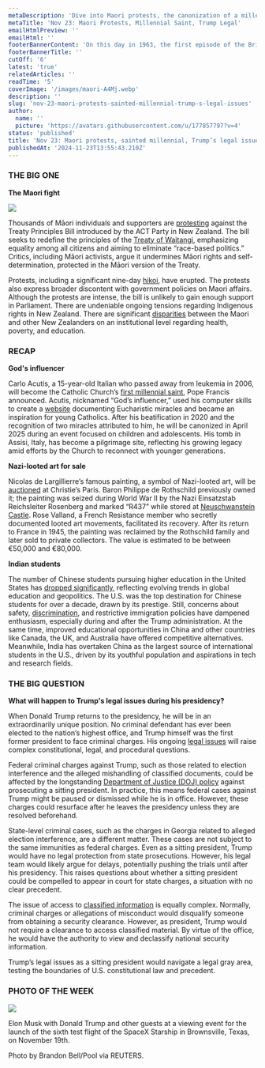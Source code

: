 ```yaml
---
metaDescription: 'Dive into Maori protests, the canonization of a millennial, and Trump''s ongoing legal battles. Stories shaping today.'
metaTitle: 'Nov 23: Maori Protests, Millennial Saint, Trump Legal'
emailHtmlPreview: ''
emailHtml: ''
footerBannerContent: 'On this day in 1963, the first episode of the British science-fiction television series Doctor Who aired, becoming a landmark of British popular culture.'
footerBannerTitle: ''
cutOff: '6'
latest: 'true'
relatedArticles: ''
readTime: '5'
coverImage: '/images/maori-A4Mj.webp'
description: ''
slug: 'nov-23-maori-protests-sainted-millennial-trump-s-legal-issues'
author:
  name: ''
  picture: 'https://avatars.githubusercontent.com/u/177857797?v=4'
status: 'published'
title: 'Nov 23: Maori protests, sainted millennial, Trump’s legal issues'
publishedAt: '2024-11-23T13:55:43.210Z'
---
```


### THE BIG ONE

**The Maori fight**

![](/images/maori-gyMj.webp)

Thousands of Māori individuals and supporters are [protesting](https://www.aljazeera.com/news/2024/11/19/why-are-new-zealands-maori-protesting-over-colonial-era-treaty-bill) against the Treaty Principles Bill introduced by the ACT Party in New Zealand. The bill seeks to redefine the principles of the [Treaty of Waitangi](https://nzhistory.govt.nz/politics/treaty/the-treaty-in-brief), emphasizing equality among all citizens and aiming to eliminate “race-based politics.” Critics, including Māori activists, argue it undermines Māori rights and self-determination, protected in the Māori version of the Treaty.

Protests, including a significant nine-day [hikoi](https://www.bbc.com/news/live/ckgrwem73gmt), have erupted. The protests also express broader discontent with government policies on Maori affairs. Although the protests are intense, the bill is unlikely to gain enough support in Parliament. There are undeniable ongoing tensions regarding Indigenous rights in New Zealand. There are significant [disparities](https://teara.govt.nz/en/ethnic-inequalities) between the Maori and other New Zealanders on an institutional level regarding health, poverty, and education.

### RECAP

**God's influencer**

Carlo Acutis, a 15-year-old Italian who passed away from leukemia in 2006, will become the Catholic Church’s [first millennial saint](https://www.politico.eu/article/pope-francis-teenage-millennial-saint-carlo-acutis/), Pope Francis announced. Acutis, nicknamed “God’s influencer,” used his computer skills to create a [website](http://www.miracolieucaristici.org/en/Liste/list.html) documenting Eucharistic miracles and became an inspiration for young Catholics. After his beatification in 2020 and the recognition of two miracles attributed to him, he will be canonized in April 2025 during an event focused on children and adolescents. His tomb in Assisi, Italy, has become a pilgrimage site, reflecting his growing legacy amid efforts by the Church to reconnect with younger generations.

**Nazi-looted art for sale**

Nicolas de Largillierre’s famous painting, a symbol of Nazi-looted art, will be [auctioned](https://www.france24.com/en/france/20241121-french-painting-stolen-by-the-nazis-goes-on-auction-at-christie-s-paris) at Christie’s Paris. Baron Philippe de Rothschild previously owned it; the painting was seized during World War II by the Nazi Einsatzstab Reichsleiter Rosenberg and marked “R437” while stored at [Neuschwanstein Castle](https://www.neuschwanstein.de/englisch/idea/index.htm). Rose Valland, a French Resistance member who secretly documented looted art movements, facilitated its recovery. After its return to France in 1945, the painting was reclaimed by the Rothschild family and later sold to private collectors. The value is estimated to be between €50,000 and €80,000.

**Indian students**

The number of Chinese students pursuing higher education in the United States has [dropped significantly](https://edition.cnn.com/2024/11/20/us/china-international-students-us-decline-hnk-dst/index.html#:~:text=During%20the%20last%20academic%20year,nonprofit%20Institute%20of%20International%20Education.), reflecting evolving trends in global education and geopolitics. The U.S. was the top destination for Chinese students for over a decade, drawn by its prestige. Still, concerns about safety, [discrimination](https://www.axios.com/2023/05/01/chinese-americans-report-racial-discrimination-asian-hate), and restrictive immigration policies have dampened enthusiasm, especially during and after the Trump administration. At the same time, improved educational opportunities in China and other countries like Canada, the UK, and Australia have offered competitive alternatives. Meanwhile, India has overtaken China as the largest source of international students in the U.S., driven by its youthful population and aspirations in tech and research fields.

### THE BIG QUESTION

**What will happen to Trump's legal issues during his presidency?**

When Donald Trump returns to the presidency, he will be in an extraordinarily unique position. No criminal defendant has ever been elected to the nation’s highest office, and Trump himself was the first former president to face criminal charges. His ongoing [legal issues](https://www.theatlantic.com/ideas/archive/2024/11/donald-trump-legal-cases-charges/675531/) will raise complex constitutional, legal, and procedural questions.

Federal criminal charges against Trump, such as those related to election interference and the alleged mishandling of classified documents, could be affected by the longstanding [Department of Justice (DOJ) policy](https://edition.cnn.com/2024/11/06/politics/what-happens-to-trump-criminal-cases/index.html) against prosecuting a sitting president. In practice, this means federal cases against Trump might be paused or dismissed while he is in office. However, these charges could resurface after he leaves the presidency unless they are resolved beforehand.

State-level criminal cases, such as the charges in Georgia related to alleged election interference, are a different matter. These cases are not subject to the same immunities as federal charges. Even as a sitting president, Trump would have no legal protection from state prosecutions. However, his legal team would likely argue for delays, potentially pushing the trials until after his presidency. This raises questions about whether a sitting president could be compelled to appear in court for state charges, a situation with no clear precedent.

The issue of access to [classified information](https://theconversation.com/trumps-criminal-conviction-wont-stop-him-from-getting-security-clearance-as-president-243104) is equally complex. Normally, criminal charges or allegations of misconduct would disqualify someone from obtaining a security clearance. However, as president, Trump would not require a clearance to access classified material. By virtue of the office, he would have the authority to view and declassify national security information.

Trump’s legal issues as a sitting president would navigate a legal gray area, testing the boundaries of U.S. constitutional law and precedent.

### PHOTO OF THE WEEK

![](/images/elon-musk-with-donald-trump-k4MT.webp)

Elon Musk with Donald Trump and other guests at a viewing event for the launch of the sixth test flight of the SpaceX Starship in Brownsville, Texas, on November 19th.

Photo by Brandon Bell/Pool via REUTERS.